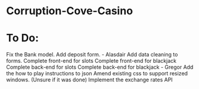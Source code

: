 # Corruption-Cove-Casino

# To Do:
Fix the Bank model.
Add deposit form. - Alasdair
Add data cleaning to forms.
Complete front-end for slots
Complete front-end for blackjack
Complete back-end for slots
Complete back-end for blackjack - Gregor
Add the how to play instructions to json
Amend existing css to support resized windows. (Unsure if it was done)
Implement the exchange rates API
